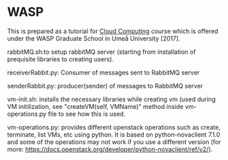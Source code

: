 # WASP
This is prepared as a tutorial for  <a href="http://wasp-sweden.org/graduate-school/courses/software-engineering-and-cloud-computing/cloud-computing/"> Cloud Computing</a> course which is offered under  the WASP Graduate School in Umeå University [2017].

rabbitMQ.sh:to setup rabbitMQ server (starting from installation of prequisite libraries to creating users).

receiverRabbit.py: Consumer of messages sent to RabbitMQ server

senderRabbit.py: producer(sender) of messages to RabbitMQ server

vm-init.sh: installs the necessary libraries while creating vm (used during VM initilization, see "createVM(self, VMName)" method inside vm-operations.py file to see how this is used.

vm-operations.py: provides different openstack operations such as create, terminate, list VMs, etc using python. It is based on python-novaclient 7.1.0 and some of the operations may not work if you use a different version (for more: https://docs.openstack.org/developer/python-novaclient/ref/v2/).
